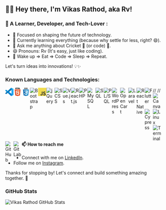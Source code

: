 ## 👨‍💻 Hey there, I'm Vikas Rathod, aka Rv!

### 🚀 A Learner, Developer, and Tech-Lover :

- 🔭 Focused on shaping the future of technology.
- 🌱 Currently learning everything (because why settle for less, right? 😄).
- 💬 Ask me anything about Cricket 🏏 (or code) 🤣.
- 😄 Pronouns: Rv (It's easy, just like coding).
- 🥅 Wake up => Eat => Code => Sleep => Repeat.

Let's turn ideas into innovations! 💡✨

### Known Languages and Technologies:

<img align="left" alt="Visual Studio Code" width="26px" src="https://raw.githubusercontent.com/github/explore/80688e429a7d4ef2fca1e82350fe8e3517d3494d/topics/visual-studio-code/visual-studio-code.png" />
<img align="left" alt="HTML5" width="26px" src="https://raw.githubusercontent.com/github/explore/80688e429a7d4ef2fca1e82350fe8e3517d3494d/topics/html/html.png" />
<img align="left" alt="CSS3" width="26px" src="https://raw.githubusercontent.com/github/explore/80688e429a7d4ef2fca1e82350fe8e3517d3494d/topics/css/css.png" />
<img align="left" alt="Bootstrap" width="26px" src="https://img.icons8.com/color/48/000000/bootstrap.png" />
<img align="left" alt="JavaScript" width="26px" src="https://raw.githubusercontent.com/github/explore/80688e429a7d4ef2fca1e82350fe8e3517d3494d/topics/javascript/javascript.png" />
<img align="left" alt="jQuery" width="26px" src="https://img.icons8.com/ios/50/000000/jquery.png" />
<img align="left" alt="SCSS" width="26px" src="https://img.icons8.com/color/48/000000/sass.png" />
<img align="left" alt="Vue.js" width="26px" src="https://img.icons8.com/color/48/000000/vue-js.png" />
<img align="left" alt="React.js" width="26px" src="https://img.icons8.com/plasticine/100/000000/react.png" />
<img align="left" alt="PHP" width="26px" src="https://img.icons8.com/officel/16/000000/php-logo.png" />
<img align="left" alt="MySQL" width="26px" src="https://img.icons8.com/ios/50/000000/mysql-logo.png" />
<img align="left" alt="SQL" width="26px" src="https://img.icons8.com/ios/50/000000/sql.png" />
<img align="left" alt="PL/SQL" width="26px" src="https://img.icons8.com/ios/50/000000/sql.png" />
<img align="left" alt="WordPress" width="26px" src="https://img.icons8.com/ios/50/000000/wordpress.png" />
// <img align="left" alt="OpenCart" width="26px" src="https://img.icons8.com/cotton/64/000000/opencart.png" />
<img align="left" alt="Laravel" width="26px" src="https://img.icons8.com/ios/50/000000/laravel.png" />
<img align="left" alt="React Native" width="26px" src="https://img.icons8.com/color/48/000000/react-native.png" />
<img align="left" alt="Flutter" width="26px" src="https://img.icons8.com/color/48/000000/flutter.png" />
<img align="left" alt="Canva" width="26px" src="https://img.icons8.com/color/48/000000/canva.png" />
// <img align="left" alt="Cypress" width="26px" src="https://img.icons8.com/ios/50/000000/cypress.png" />
<img align="left" alt="Linux" width="26px" src="https://img.icons8.com/color/48/000000/linux.png" />
<img align="left" alt="Terminal" width="26px" src="https://img.icons8.com/ios/50/000000/console.png" />
<img align="left" alt="GitHub" width="26px" src="https://img.icons8.com/material/24/000000/github.png" />
<img align="left" alt="GitLab" width="26px" src="https://img.icons8.com/color/48/000000/gitlab.png" />
<br />
<br />

#### 📫 How to reach me
- Connect with me on [LinkedIn](https://www.linkedin.com/in/vikas-rathod-1635a9156/).
- Follow me on [Instagram]([https://twitter.com/yourhandle](https://instagram.com/im_rv1007)).

Thanks for stopping by! Let's connect and build something amazing together. 🚀

### GitHub Stats
<img align="left" alt="Vikas Rathod GitHub Stats" src="https://github-readme-stats.codestackr.vercel.app/api?username=im-rv1007&show_icons=true&hide_border=true" />
